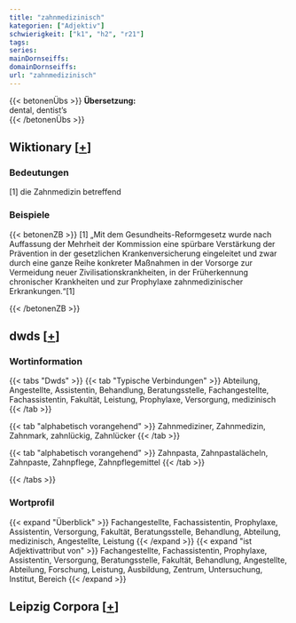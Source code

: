 ```yaml
---
title: "zahnmedizinisch"
kategorien: ["Adjektiv"]
schwierigkeit: ["k1", "h2", "r21"]
tags:
series:
mainDornseiffs:
domainDornseiffs:
url: "zahnmedizinisch"
---
```


{{< betonenÜbs >}}
**Übersetzung:**  
dental, dentist’s  
{{< /betonenÜbs >}}

## Wiktionary [[+](https://de.wiktionary.org/wiki/zahnmedizinisch)]

### Bedeutungen
[1] die Zahnmedizin betreffend  

### Beispiele
{{< betonenZB >}}
[1] „Mit dem Gesundheits-Reformgesetz wurde nach Auffassung der Mehrheit der Kommission eine spürbare Verstärkung der Prävention in der gesetzlichen Krankenversicherung eingeleitet und zwar durch eine ganze Reihe konkreter Maßnahmen in der Vorsorge zur Vermeidung neuer Zivilisationskrankheiten, in der Früherkennung chronischer Krankheiten und zur Prophylaxe zahnmedizinischer Erkrankungen.“[1]  

{{< /betonenZB >}}


## dwds [[+](https://www.dwds.de/wb/zahnmedizinisch)]

### Wortinformation
{{< tabs "Dwds" >}}
{{< tab "Typische Verbindungen" >}}
Abteilung, Angestellte, Assistentin, Behandlung, Beratungsstelle, Fachangestellte, Fachassistentin, Fakultät, Leistung, Prophylaxe, Versorgung, medizinisch
{{< /tab >}}

{{< tab "alphabetisch vorangehend" >}}
Zahnmediziner, Zahnmedizin, Zahnmark, zahnlückig, Zahnlücker
{{< /tab >}}

{{< tab "alphabetisch vorangehend" >}}
Zahnpasta, Zahnpastalächeln, Zahnpaste, Zahnpflege, Zahnpflegemittel
{{< /tab >}}

{{< /tabs >}}

### Wortprofil
{{< expand "Überblick" >}} Fachangestellte, Fachassistentin, Prophylaxe, Assistentin, Versorgung, Fakultät, Beratungsstelle, Behandlung, Abteilung, medizinisch, Angestellte, Leistung {{< /expand >}}
{{< expand "ist Adjektivattribut von" >}} Fachangestellte, Fachassistentin, Prophylaxe, Assistentin, Versorgung, Beratungsstelle, Fakultät, Behandlung, Angestellte, Abteilung, Forschung, Leistung, Ausbildung, Zentrum, Untersuchung, Institut, Bereich {{< /expand >}}

## Leipzig Corpora [[+](https://corpora.uni-leipzig.de/en/res?word=zahnmedizinisch&corpusId=deu_newscrawl-public_2018)]

